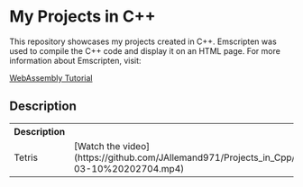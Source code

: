 <h1>My Projects in C++</h1>
This repository showcases my projects created in C++.
Emscripten was used to compile the C++ code and display it on an HTML page. For more information about Emscripten, visit:

<a href="https://www.youtube.com/watch?v=_8T9T6MQ1fU&list=PLysLvOneEETPM_YbEyZcJ35_3pSdrj33O">WebAssembly Tutorial</a>

<h2>Description</h2>

  <table align="center">
  <tr>
    <th>Description</th>
    <th>Lien</th>
  </tr>
  <tr>
    <td>Tetris</td>
    <td>
  [Watch the video](https://github.com/JAllemand971/Projects_in_Cpp/blob/fcc6a82bcbf32730947fe4379e6b569d1a007a2b/Recording%202025-03-10%20202704.mp4)
</td>
  </tr>
